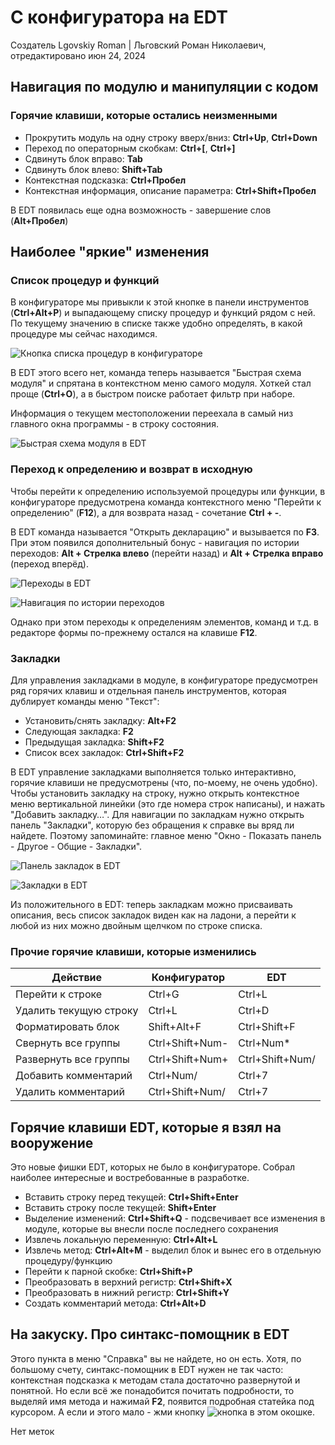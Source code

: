 # С конфигуратора на EDT

Создатель Lgovskiy Roman | Льговский Роман Николаевич, отредактировано июн 24, 2024

## Навигация по модулю и манипуляции с кодом

### Горячие клавиши, которые остались неизменными

- Прокрутить модуль на одну строку вверх/вниз: **Ctrl+Up**, **Ctrl+Down**
- Переход по операторным скобкам: **Ctrl+[**, **Ctrl+]**
- Сдвинуть блок вправо: **Tab**
- Сдвинуть блок влево: **Shift+Tab**
- Контекстная подсказка: **Ctrl+Пробел**
- Контекстная информация, описание параметра: **Ctrl+Shift+Пробел**

В EDT появилась еще одна возможность - завершение слов (**Alt+Пробел**)

## Наиболее "яркие" изменения

### Список процедур и функций

В конфигураторе мы привыкли к этой кнопке в панели инструментов (**Ctrl+Alt+P**) и выпадающему списку процедур и функций рядом с ней. По текущему значению в списке также удобно определять, в какой процедуре мы сейчас находимся.

![Кнопка списка процедур в конфигураторе](image1.png)

В EDT этого всего нет, команда теперь называется "Быстрая схема модуля" и спрятана в контекстном меню самого модуля. Хоткей стал проще (**Ctrl+O**), а в быстром поиске работает фильтр при наборе.

Информация о текущем местоположении переехала в самый низ главного окна программы - в строку состояния.

![Быстрая схема модуля в EDT](image2.png)

### Переход к определению и возврат в исходную

Чтобы перейти к определению используемой процедуры или функции, в конфигураторе предусмотрена команда контекстного меню "Перейти к определению" (**F12**), а для возврата назад - сочетание **Ctrl + -**.

В EDT команда называется "Открыть декларацию" и вызывается по **F3**. При этом появился дополнительный бонус - навигация по истории переходов: **Alt + Стрелка влево** (перейти назад) и **Alt + Стрелка вправо** (переход вперёд).

![Переходы в EDT](image3.png)

![Навигация по истории переходов](image4.png)

Однако при этом переходы к определениям элементов, команд и т.д. в редакторе формы по-прежнему остался на клавише **F12**.

### Закладки

Для управления закладками в модуле, в конфигураторе предусмотрен ряд горячих клавиш и отдельная панель инструментов, которая дублирует команды меню "Текст":

- Установить/снять закладку: **Alt+F2**
- Следующая закладка: **F2**
- Предыдущая закладка: **Shift+F2**
- Список всех закладок: **Ctrl+Shift+F2**

В EDT управление закладками выполняется только интерактивно, горячие клавиши не предусмотрены (что, по-моему, не очень удобно). Чтобы установить закладку на строку, нужно открыть контекстное меню вертикальной линейки (это где номера строк написаны), и нажать "Добавить закладку…". Для навигации по закладкам нужно открыть панель "Закладки", которую без обращения к справке вы вряд ли найдете. Поэтому запоминайте: главное меню "Окно - Показать панель - Другое - Общие - Закладки".

![Панель закладок в EDT](image5.png)

![Закладки в EDT](image6.png)

Из положительного в EDT: теперь закладкам можно присваивать описания, весь список закладок виден как на ладони, а перейти к любой из них можно двойным щелчком по строке списка.

### Прочие горячие клавиши, которые изменились

| Действие | Конфигуратор | EDT |
|----------|-------------|-----|
| Перейти к строке | Ctrl+G | Ctrl+L |
| Удалить текущую строку | Ctrl+L | Ctrl+D |
| Форматировать блок | Shift+Alt+F | Ctrl+Shift+F |
| Свернуть все группы | Ctrl+Shift+Num- | Ctrl+Num* |
| Развернуть все группы | Ctrl+Shift+Num+ | Ctrl+Shift+Num/ |
| Добавить комментарий | Ctrl+Num/ | Ctrl+7 |
| Удалить комментарий | Ctrl+Shift+Num/ | Ctrl+7 |

## Горячие клавиши EDT, которые я взял на вооружение

Это новые фишки EDT, которых не было в конфигураторе. Собрал наиболее интересные и востребованные в разработке.

- Вставить строку перед текущей: **Ctrl+Shift+Enter**
- Вставить строку после текущей: **Shift+Enter**
- Выделение изменений: **Ctrl+Shift+Q** - подсвечивает все изменения в модуле, которые вы внесли после последнего сохранения
- Извлечь локальную переменную: **Ctrl+Alt+L**
- Извлечь метод: **Ctrl+Alt+M** - выделил блок и вынес его в отдельную процедуру/функцию
- Перейти к парной скобке: **Ctrl+Shift+P**
- Преобразовать в верхний регистр: **Ctrl+Shift+X**
- Преобразовать в нижний регистр: **Ctrl+Shift+Y**
- Создать комментарий метода: **Ctrl+Alt+D**

## На закуску. Про синтакс-помощник в EDT

Этого пункта в меню "Справка" вы не найдете, но он есть. Хотя, по большому счету, синтакс-помощник в EDT нужен не так часто: контекстная подсказка к методам стала достаточно развернутой и понятной. Но если всё же понадобится почитать подробности, то выделяй имя метода и нажимай **F2**, появится подробная статейка под курсором. А если и этого мало - жми кнопку ![кнопка](button.png) в этом окошке.

Нет меток